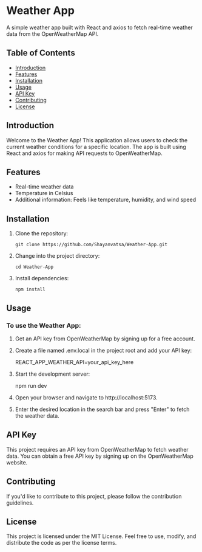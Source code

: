 # Weather App

A simple weather app built with React and axios to fetch real-time weather data from the OpenWeatherMap API.

## Table of Contents

- [Introduction](#introduction)
- [Features](#features)
- [Installation](#installation)
- [Usage](#usage)
- [API Key](#api-key)
- [Contributing](#contributing)
- [License](#license)

## Introduction

Welcome to the Weather App! This application allows users to check the current weather conditions for a specific location. The app is built using React and axios for making API requests to OpenWeatherMap.

## Features

- Real-time weather data
- Temperature in Celsius
- Additional information: Feels like temperature, humidity, and wind speed

## Installation

1. Clone the repository:

   ```
   git clone https://github.com/Shayanvatsa/Weather-App.git

2. Change into the project directory:

    ```
    cd Weather-App

3. Install dependencies:

    ```
    npm install

## Usage

### To use the Weather App:

1. Get an API key from OpenWeatherMap by signing up for a free account.

2. Create a file named .env.local in the project root and add your API key:

    REACT_APP_WEATHER_API=your_api_key_here
   
3. Start the development server:

      npm run dev
   
4. Open your browser and navigate to http://localhost:5173.

5. Enter the desired location in the search bar and press "Enter" to fetch the weather data.

## API Key
  This project requires an API key from OpenWeatherMap to fetch weather data. You can obtain a free API key by signing up on the OpenWeatherMap website.

## Contributing
  If you'd like to contribute to this project, please follow the contribution guidelines.

## License
  This project is licensed under the MIT License. Feel free to use, modify, and distribute the code as per the license terms.


